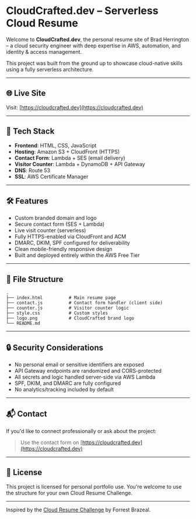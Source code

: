 
# CloudCrafted.dev – Serverless Cloud Resume

Welcome to **CloudCrafted.dev**, the personal resume site of Brad Herrington – a cloud security engineer with deep expertise in AWS, automation, and identity & access management.

This project was built from the ground up to showcase cloud-native skills using a fully serverless architecture.

---

## 🌐 Live Site
Visit: [https://cloudcrafted.dev](https://cloudcrafted.dev)

---

## 🚀 Tech Stack

- **Frontend**: HTML, CSS, JavaScript
- **Hosting**: Amazon S3 + CloudFront (HTTPS)
- **Contact Form**: Lambda + SES (email delivery)
- **Visitor Counter**: Lambda + DynamoDB + API Gateway
- **DNS**: Route 53
- **SSL**: AWS Certificate Manager

---

## 🛠 Features

- Custom branded domain and logo
- Secure contact form (SES + Lambda)
- Live visit counter (serverless)
- Fully HTTPS-enabled via CloudFront and ACM
- DMARC, DKIM, SPF configured for deliverability
- Clean mobile-friendly responsive design
- Built and deployed entirely within the AWS Free Tier

---

## 📁 File Structure

```
.
├── index.html          # Main resume page
├── contact.js          # Contact form handler (client side)
├── counter.js          # Visitor counter logic
├── style.css           # Custom styles
├── logo.png            # CloudCrafted brand logo
└── README.md
```

---

## 🔒 Security Considerations

- No personal email or sensitive identifiers are exposed
- API Gateway endpoints are randomized and CORS-protected
- All secrets and logic handled server-side via AWS Lambda
- SPF, DKIM, and DMARC are fully configured
- No analytics/tracking included by default

---

## 📬 Contact

If you'd like to connect professionally or ask about the project:
> Use the contact form on [https://cloudcrafted.dev](https://cloudcrafted.dev)

---

## 📜 License

This project is licensed for personal portfolio use. You're welcome to use the structure for your own Cloud Resume Challenge.

---

Inspired by the [Cloud Resume Challenge](https://cloudresumechallenge.dev/) by Forrest Brazeal.
